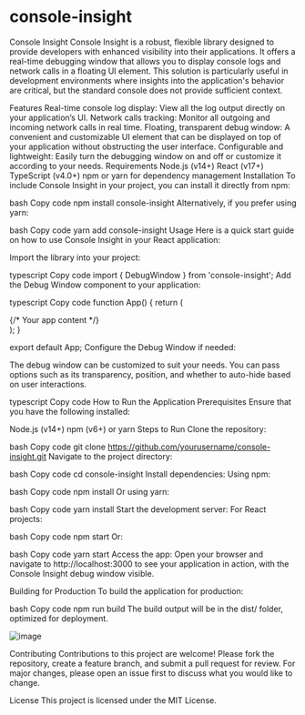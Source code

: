 # console-insight

Console Insight
Console Insight is a robust, flexible library designed to provide developers with enhanced visibility into their applications. It offers a real-time debugging window that allows you to display console logs and network calls in a floating UI element. This solution is particularly useful in development environments where insights into the application's behavior are critical, but the standard console does not provide sufficient context.

Features
Real-time console log display: View all the log output directly on your application’s UI.
Network calls tracking: Monitor all outgoing and incoming network calls in real time.
Floating, transparent debug window: A convenient and customizable UI element that can be displayed on top of your application without obstructing the user interface.
Configurable and lightweight: Easily turn the debugging window on and off or customize it according to your needs.
Requirements
Node.js (v14+)
React (v17+)
TypeScript (v4.0+)
npm or yarn for dependency management
Installation
To include Console Insight in your project, you can install it directly from npm:

bash
Copy code
npm install console-insight
Alternatively, if you prefer using yarn:

bash
Copy code
yarn add console-insight
Usage
Here is a quick start guide on how to use Console Insight in your React application:

Import the library into your project:

typescript
Copy code
import { DebugWindow } from 'console-insight';
Add the Debug Window component to your application:

typescript
Copy code
function App() {
  return (
    <div className="App">
      {/* Your app content */}
      <DebugWindow />
    </div>
  );
}

export default App;
Configure the Debug Window if needed:

The debug window can be customized to suit your needs. You can pass options such as its transparency, position, and whether to auto-hide based on user interactions.

typescript
Copy code
<DebugWindow
  autoHide={true}
  position="bottom-right"
  transparency={0.8}
/>
How to Run the Application
Prerequisites
Ensure that you have the following installed:

Node.js (v14+)
npm (v6+) or yarn
Steps to Run
Clone the repository:

bash
Copy code
git clone https://github.com/yourusername/console-insight.git
Navigate to the project directory:

bash
Copy code
cd console-insight
Install dependencies: Using npm:

bash
Copy code
npm install
Or using yarn:

bash
Copy code
yarn install
Start the development server: For React projects:

bash
Copy code
npm start
Or:

bash
Copy code
yarn start
Access the app: Open your browser and navigate to http://localhost:3000 to see your application in action, with the Console Insight debug window visible.

Building for Production
To build the application for production:

bash
Copy code
npm run build
The build output will be in the dist/ folder, optimized for deployment.

![image](https://github.com/user-attachments/assets/8fab1cde-359d-4744-b19e-cca07cec30df)

Contributing
Contributions to this project are welcome! Please fork the repository, create a feature branch, and submit a pull request for review. For major changes, please open an issue first to discuss what you would like to change.

License
This project is licensed under the MIT License.
